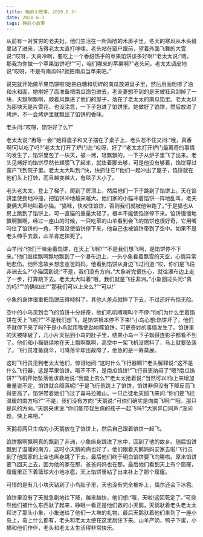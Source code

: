 ```yaml
---
title: 睡前小故事，2020.6.3~
date: 2020-6-3
tags: 睡前小故事
---
```


从前有一对贫穷的老夫妇，他们生活在一所简陋的木房子里。冬天的寒风从木头缝里钻了进来，冻得老太太直打哆嗦。老头站在窗户跟前，望着外面飞舞的大雪说:“哎呀，天真冷啊，要吃上一个香甜热乎的苹果馅饼该多好啊!”老太太说:“嗯，那我为你做一个苹果馅饼吧!”“可，咱们哪来的苹果啊?”老头问。老太太调皮地说“哎呀，不是有南瓜吗?就把南瓜当苹果吧。”<!-- more -->


说完就开始做苹果馅饼啦!她把白糖和切碎的南瓜放进盘子里，然后用面粉掺了油和水和面，她擀好了面准备把南瓜馅包进去，老夫妻想不到的是天被狂风刮掉了一块，天飘啊飘啊，顺着风飘进了他们的屋子，落在了老太太的南瓜馅里。老太太以为那块天是片雪花，也没注意，一下子包进了馅饼里。她做好了馅饼，然后放进了烤炉，不一会烤炉里就飘出了馅饼的香味。

老头问:“哎呀，馅饼好了么?”


老太太说:“再等一会!”她将盘子和叉子摆在了桌子上，老头忍不住又问:“哦，真香啊!可以吃了吗?”老太太打开了炉门说:“哎呀，好了!”老太太打开炉门最离奇的事情的发生了，馅饼里包了一块天，被一烤，轻飘飘的，一下子从炉子里飞了出来。老头见烤好的馅饼尽然长翅膀飞了起来，就垫着脚去够，可是他没有够着，馅饼穿过窗户飞到院子里。老太太大叫到:“快，快抓住它!”他们一起冲出了屋子，馅饼就在他们头上打转，而且越变越大，有毯子大小了。


老头老太太，登上了梯子，爬到了房顶上，然后他们一下子跳到了馅饼上。天在馅饼里使劲地冲撞，把馅饼冲地越来越大。他们家的小猫冲着馅饼一阵地乱叫，老夫妻俩大声地叫着小猫。“猫咪，快咬住馅饼，否则我们就被他带跑了。”于是猫也从房上跳到了馅饼上，可一直猫的重量太轻了，根本不能使馅饼停下来。馅饼慢慢地飘啊飘啊，经过一座山的时候，一只吃草的山羊看到会飞的馅饼也很好奇，它用嘴叼住了馅饼的一角，不但没使馅饼停下来，他自己也被馅饼带到了空中。如果不是老头伸手去救，山羊肯定摔死了。


山羊问:“你们干嘛坐着馅饼，在天上飞啊?”“不是我们想飞啊，是馅饼停不下来。”他们继续飘啊飘地飘到了一个瀑布边上，一头小象看着飘雪的天空，心情异常地悲伤。他怀念故乡想念爸爸妈妈，他看到馅饼从身边飞过问道:“哎，你们是飞往非洲去么?”小猫回到说:“不是，我们没有方向。”大象听完很伤心，就往瀑布边上走了一步，打算跳下去。老太太大叫着“哦，我们就是飞往非洲。”小象回过头问:“真的吗?”“的确如此!”“那我们可以上来么?”“可以!”

小象的身体很重把馅饼压得倾斜了，其他人差点就摔了下去，不过还好有惊无险。


空中的小鸟见到会飞的馅饼十分好奇，他们叽叽喳喳叫个不停:“你们为什么坐着馅饼在天上飞呢?”“不是我们想飞，是馅饼根本停不下来!”小鸟心想:馅饼坏了，他们不就停下来了吗?于是小鸟就用嘴使劲地啄馅饼，可更奇妙的事情发生了。馅饼里的天被啄破了，几小片天钻到小鸟的肚子里，结果小鸟一下子飘得连影子都看不到了。他们和小猫继续地在天上飘啊飘啊，高空中一架飞机没燃料了，马上就要坠落了。飞行员准备跳伞，可降落伞却出故障了，他急的是一筹莫展。


这时飞行员见到老太太他们，惊讶地问:“这时什么飞行器啊?”老头解释说:“这不是什么飞行器，这是苹果馅饼。哦不不不，是南瓜馅饼!”飞行员更纳闷了“嗯?南瓜馅饼?”飞机开始坠落他求救地说:“我能上去么?”老太太抢着说:“当然可以!你上来增加重量说不定，馅饼就会降落呢!”于是飞行员跳上了馅饼，馅饼非但没有下降反而飞得更高了，馅饼带着她们飞过了喜马拉雅山。一只迁徒地天鹅飞来问:“你们要飞往温暖的南方吗?”“不是，我们没有方向!”天鹅说:“可你们确实是向南飞啊!”“哦，那只是风的方向。”天鹅央求说:“你们能带我生病的孩子一起飞吗?”大家异口同声:“没问题，快上来吧。”


天鹅将两只生病的小天鹅放在了馅饼上，然后自己跟着馅饼一起飞。

馅饼飘啊飘啊真的飘到了非洲，小象纵身跳进了水中，回到了他的故乡。随后馅饼飄到了温暖的南方，这时小天鹅的病也好了，他们跟着天鹅妈妈安家去啦!飞行员到了他国家的上空也纵身跳了下去，最后他们终于明白馅饼要飞向哪啦。原来馅饼要飞回天上去，因为他的家在那，爸爸妈妈也在那。最后他们看到天上有个窟窿，窟窿里正下着篮球大小地冰雹，天上馅饼里钻了出来补上了那个窟窿。


可惜的是有几小块天钻到了小鸟肚子里，天也没有完全被补上，偶尔还会下冰雹。

馅饼里没有了天就急剧地往下降，越来越快，他们想:“哦，天啦!这回死定了。”可突然他们被什么东西驮了起来，睁眼一看正是他们救的小天鹅，天鹅驮着老头老太太拜访了那头小象，小象送给了他们一大堆的礼物。最后天鹅驮着他们来到了一座小岛上，岛上什么都有，老头和老太太便在这里居住下来。山羊产奶，鸭子下蛋，小猫和他们作伴，老头和老太太生活得非常快乐。